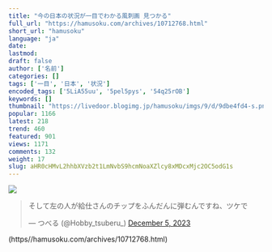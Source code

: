 ```yaml
---
title: "今の日本の状況が一目でわかる風刺画 見つかる"
full_url: "https://hamusoku.com/archives/10712768.html"
short_url: "hamusoku"
language: "ja"
date: 
lastmod: 
draft: false
author: ['名前']
categories: []
tags: ['一目', '日本', '状況']
encoded_tags: ['5LiA55uu', '5pel5pys', '54q25rOB']
keywords: []
thumbnail: "https://livedoor.blogimg.jp/hamusoku/imgs/9/d/9dbe4fd4-s.png"
popular: 1166
latest: 218
trend: 460
featured: 901
views: 1171
comments: 132
weight: 17
slug: aHR0cHMvL2hhbXVzb2t1LmNvbS9hcmNoaXZlcy8xMDcxMjc2OC5odG1s
---
```


![](https://livedoor.blogimg.jp/hamusoku/imgs/9/d/9dbe4fd4-s.png)

<blockquote class='twitter-tweet'><p></p><p lang='ja' dir='ltr'>そして左の人が給仕さんのチップをふんだんに弾むんですね、ツケで</p>— つべる (@Hobby_tsuberu_) <a href='https//twitter.com/Hobby_tsuberu_/status/1731964776060735577?ref_src=twsrc%5Etfw'>December 5, 2023</a></blockquote> 

(https//hamusoku.com/archives/10712768.html)
